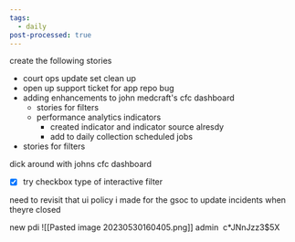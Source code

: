 ```yaml
---
tags:
  - daily
post-processed: true
---
```


create the following stories 
- court ops update set clean up 
- open up support ticket for app repo bug 
- adding enhancements to john medcraft's cfc dashboard 
	- stories for filters 
	- performance analytics indicators 
		- created indicator and indicator source alresdy 
		- add to daily collection scheduled jobs 
- stories for filters 

dick around with johns cfc dashboard
- [x] try checkbox type of interactive filter

need to revisit that ui policy i made for the gsoc to update incidents when theyre closed 

new pdi 
![[Pasted image 20230530160405.png]]
admin
 c*JNnJzz3$5X

